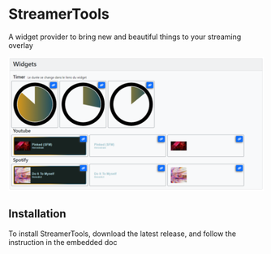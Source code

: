 # StreamerTools
A widget provider to bring new and beautiful things to your streaming overlay

![](src/doc/docs/guide/utilisation/personnalisation_img/img.png)

## Installation
To install StreamerTools, download the latest release, and follow the instruction in the embedded doc

